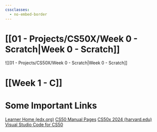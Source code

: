 ```yaml
---
cssclasses:
  - no-embed-border
---
```

# [[01 - Projects/CS50X/Week 0 - Scratch|Week 0 - Scratch]]

![[01 - Projects/CS50X/Week 0 - Scratch|Week 0 - Scratch]]

# [[Week 1 - C]]

# Some Important Links

[Learner Home (edx.org)](https://home.edx.org/)
[CS50 Manual Pages](https://manual.cs50.io/)
[CS50x 2024 (harvard.edu)](https://cs50.harvard.edu/x/2024/)
[Visual Studio Code for CS50](https://cs50.dev/)